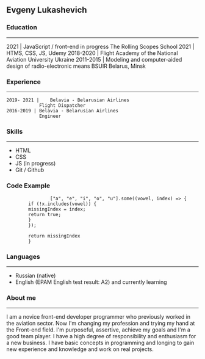 ## Evgeny Lukashevich

### Education
___

2021 |	JavaScript / front-end in progress
         The Rolling Scopes School
    2021 |	HTMS, CSS, JS, Udemy
    2018-2020 |	Flight Academy of the National Aviation University
                Ukraine
    2011-2015 |  Modeling and computer-aided design of radio-electronic means
                BSUIR
                Belarus, Minsk
### Experience
___
    2019- 2021 |	Belavia - Belarusian Airlines 
                Flight Dispatcher
    2016-2019 |	Belavia - Belarusian Airlines 
                Engineer
### Skills 
___
* HTML
* CSS
* JS (in progress)
* Git / Github
  
### Code Example
```
                ["a", "e", "i", "o", "u"].some((vowel, index) => {
        if (!x.includes(vowel)) {
        missingIndex = index;
        return true;
        }
        });
    
        return missingIndex
        }
```
### Languages
___
* Russian (native)
* English (EPAM English test result: A2) and currently learning
### About me
___
I am a novice front-end developer programmer who previously worked in the aviation sector. Now I'm changing my profession and trying my hand at the Front-end field. I'm purposeful, assertive, achieve my goals and I'm a good team player. I have a high degree of responsibility and enthusiasm for a new business. I have basic concepts in programming and longing to gain new experience and knowledge and work on real projects.

